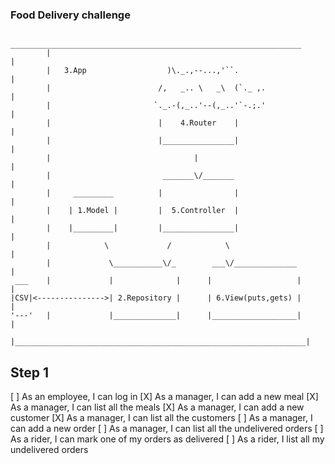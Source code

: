 ### Food Delivery challenge

```
         _________________________________________________________________
        |                                                                 |
        |   3.App                  )\._.,--...,'``.                       |
        |                        /,   _.. \   _\  (`._ ,.                 |
        |                       `._.-(,_..'--(,_..'`-.;.'                 |
        |                        |    4.Router    |                       |
        |                        |________________|                       |
        |                                |                                |
        |                         _______\/_______                        |
        |     _________          |                |                       |
        |    | 1.Model |         |  5.Controller  |                       |
        |    |_________|         |________________|                       |
        |            \             /            \                         |
        |             \___________\/_        ___\/______________          |
 ___    |             |              |      |                   |         |
|CSV|<--------------->| 2.Repository |      | 6.View(puts,gets) |         |
'---'   |             |______________|      |___________________|         |
        |_________________________________________________________________|
```

## Step 1 
[ ] As an employee, I can log in
[X] As a manager, I can add a new meal
[X] As a manager, I can list all the meals
[X] As a manager, I can add a new customer
[X] As a manager, I can list all the customers
[ ] As a manager, I can add a new order
[ ] As a manager, I can list all the undelivered orders
[ ] As a rider, I can mark one of my orders as delivered
[ ] As a rider, I list all my undelivered orders
